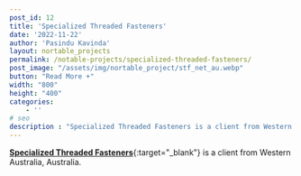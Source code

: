 ```yaml
---
post_id: 12
title: 'Specialized Threaded Fasteners'
date: '2022-11-22'
author: 'Pasindu Kavinda'
layout: nortable_projects 
permalink: /notable-projects/specialized-threaded-fasteners/
post_image: "/assets/img/nortable_project/stf_net_au.webp"
button: "Read More +"
width: "800"
height: "400"
categories:
    - ''
# seo
description : "Specialized Threaded Fasteners is a client from Western Australia, Australia."
---
```


[**Specialized Threaded Fasteners**](http://www.stf.net.au/){:target="_blank"}  is a client from Western Australia, Australia.